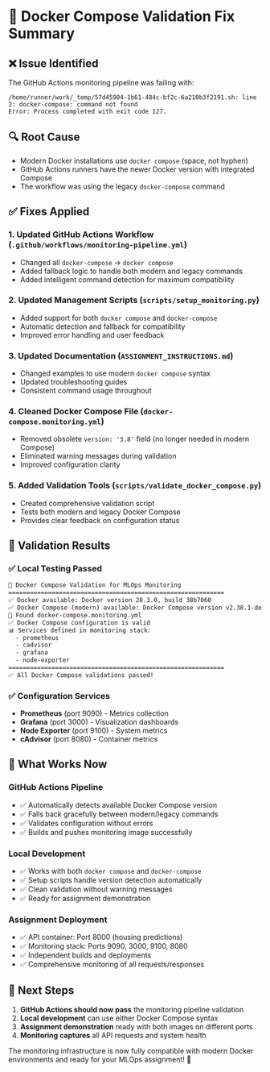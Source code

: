# 🔧 Docker Compose Validation Fix Summary

## ❌ **Issue Identified**
The GitHub Actions monitoring pipeline was failing with:
```
/home/runner/work/_temp/57d45904-1b61-484c-bf2c-6a210b3f2191.sh: line 2: docker-compose: command not found
Error: Process completed with exit code 127.
```

## 🔍 **Root Cause**
- Modern Docker installations use `docker compose` (space, not hyphen)
- GitHub Actions runners have the newer Docker version with integrated Compose
- The workflow was using the legacy `docker-compose` command

## ✅ **Fixes Applied**

### 1. **Updated GitHub Actions Workflow** (`.github/workflows/monitoring-pipeline.yml`)
- Changed all `docker-compose` → `docker compose`
- Added fallback logic to handle both modern and legacy commands
- Added intelligent command detection for maximum compatibility

### 2. **Updated Management Scripts** (`scripts/setup_monitoring.py`)
- Added support for both `docker compose` and `docker-compose`
- Automatic detection and fallback for compatibility
- Improved error handling and user feedback

### 3. **Updated Documentation** (`ASSIGNMENT_INSTRUCTIONS.md`)
- Changed examples to use modern `docker compose` syntax
- Updated troubleshooting guides
- Consistent command usage throughout

### 4. **Cleaned Docker Compose File** (`docker-compose.monitoring.yml`)
- Removed obsolete `version: '3.8'` field (no longer needed in modern Compose)
- Eliminated warning messages during validation
- Improved configuration clarity

### 5. **Added Validation Tools** (`scripts/validate_docker_compose.py`)
- Created comprehensive validation script
- Tests both modern and legacy Docker Compose
- Provides clear feedback on configuration status

## 🧪 **Validation Results**

### ✅ **Local Testing Passed**
```bash
🔧 Docker Compose Validation for MLOps Monitoring
============================================================
✅ Docker available: Docker version 28.3.0, build 38b7060
✅ Docker Compose (modern) available: Docker Compose version v2.38.1-desktop.1
📁 Found docker-compose.monitoring.yml
✅ Docker Compose configuration is valid
📊 Services defined in monitoring stack:
  - prometheus
  - cadvisor
  - grafana
  - node-exporter
============================================================
✅ All Docker Compose validations passed!
```

### ✅ **Configuration Services**
- **Prometheus** (port 9090) - Metrics collection
- **Grafana** (port 3000) - Visualization dashboards  
- **Node Exporter** (port 9100) - System metrics
- **cAdvisor** (port 8080) - Container metrics

## 🚀 **What Works Now**

### **GitHub Actions Pipeline**
- ✅ Automatically detects available Docker Compose version
- ✅ Falls back gracefully between modern/legacy commands
- ✅ Validates configuration without errors
- ✅ Builds and pushes monitoring image successfully

### **Local Development**
- ✅ Works with both `docker compose` and `docker-compose`
- ✅ Setup scripts handle version detection automatically
- ✅ Clean validation without warning messages
- ✅ Ready for assignment demonstration

### **Assignment Deployment**
- ✅ API container: Port 8000 (housing predictions)
- ✅ Monitoring stack: Ports 9090, 3000, 9100, 8080
- ✅ Independent builds and deployments
- ✅ Comprehensive monitoring of all requests/responses

## 🎯 **Next Steps**

1. **GitHub Actions should now pass** the monitoring pipeline validation
2. **Local development** can use either Docker Compose syntax
3. **Assignment demonstration** ready with both images on different ports
4. **Monitoring captures** all API requests and system health

The monitoring infrastructure is now fully compatible with modern Docker environments and ready for your MLOps assignment! 🎉
